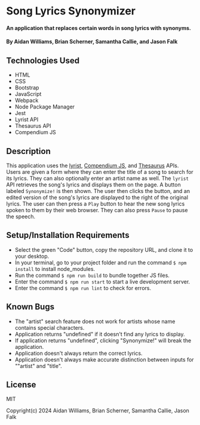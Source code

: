 # Song Lyrics Synonymizer

#### An application that replaces certain words in song lyrics with synonyms.

#### By Aidan Williams, Brian Scherner, Samantha Callie, and Jason Falk

## Technologies Used

* HTML
* CSS
* Bootstrap
* JavaScript
* Webpack
* Node Package Manager
* Jest
* Lyrist API
* Thesaurus API
* Compendium JS

## Description

This application uses the [lyrist](https://lyrist.vercel.app/), [Compendium JS](https://www.npmjs.com/package/compendium-js), and [Thesaurus](https://www.npmjs.com/package/thesaurus-js) APIs. Users are given a form where they can enter the title of a song to search for its lyrics. They can also optionally enter an artist name as well. The `lyrist` API retrieves the song's lyrics and displays them on the page. A button labeled `Synonymize!` is then shown. The user then clicks the button, and an edited version of the song's lyrics are displayed to the right of the original lyrics. The user can then press a `Play` button to hear the new song lyrics spoken to them by their web browser. They can also press `Pause` to pause the speech.

## Setup/Installation Requirements

* Select the green "Code" button, copy the repository URL, and clone it to your desktop.
* In your terminal, go to your project folder and run the command `$ npm install` to install node_modules.
* Run the command `$ npm run build` to bundle together JS files.
* Enter the command `$ npm run start` to start a live development server.
* Enter the command `$ npm run lint` to check for errors.

## Known Bugs

* The "artist" search feature does not work for artists whose name contains special characters.
* Application returns "undefined" if it doesn't find any lyrics to display.
* If application returns "undefined", clicking "Synonymize!" will break the application.
* Application doesn't always return the correct lyrics.
* Application doesn't always make accurate distinction between inputs for ""artist" and "title". 

## License

MIT

Copyright(c) 2024 Aidan Williams, Brian Scherner, Samantha Callie, Jason Falk